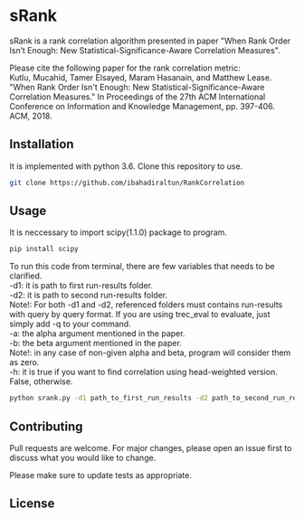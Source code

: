 # sRank

sRank is a rank correlation algorithm presented in paper "When Rank Order Isn’t Enough: New Statistical-Significance-Aware Correlation Measures".

Please cite the following paper for the rank correlation metric:\
Kutlu, Mucahid, Tamer Elsayed, Maram Hasanain, and Matthew Lease. "When Rank Order Isn't Enough: New Statistical-Significance-Aware Correlation Measures." In Proceedings of the 27th ACM International Conference on Information and Knowledge Management, pp. 397-406. ACM, 2018.


## Installation

It is implemented with python 3.6. Clone this repository to use.

```bash
git clone https://github.com/ibahadiraltun/RankCorrelation
```

## Usage

It is neccessary to import scipy(1.1.0) package to program.
```bash
pip install scipy
```
To run this code from terminal, there are few variables that needs to be clarified.\
-d1: it is path to first run-results folder.\
-d2: it is path to second run-results folder.\
Note!: For both -d1 and -d2, referenced folders must contains run-results with query by query format. If you are using trec_eval to evaluate, just simply add -q to your command.\
-a: the alpha argument mentioned in the paper.\
-b: the beta argument mentioned in the paper.\
Note!: in any case of non-given alpha and beta, program will consider them as zero.\
-h: it is true if you want to find correlation using head-weighted version. False, otherwise.

```bash
python srank.py -d1 path_to_first_run_results -d2 path_to_second_run_results -a alpha -b beta -h flag
```

## Contributing
Pull requests are welcome. For major changes, please open an issue first to discuss what you would like to change.

Please make sure to update tests as appropriate.

## License
